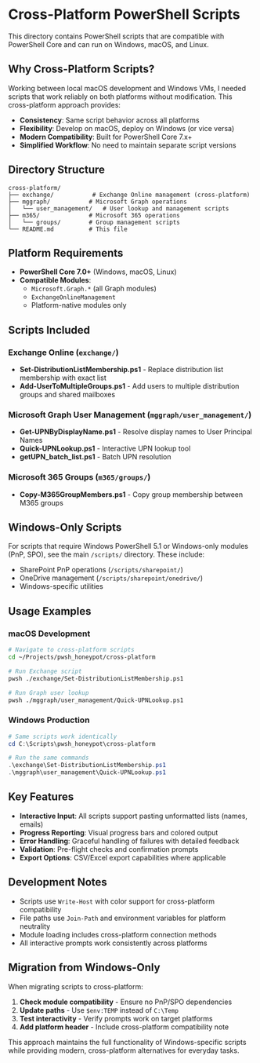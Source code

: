 # Cross-Platform PowerShell Scripts

This directory contains PowerShell scripts that are compatible with PowerShell Core and can run on Windows, macOS, and Linux.

## Why Cross-Platform Scripts?

Working between local macOS development and Windows VMs, I needed scripts that work reliably on both platforms without modification. This cross-platform approach provides:

- **Consistency**: Same script behavior across all platforms
- **Flexibility**: Develop on macOS, deploy on Windows (or vice versa)
- **Modern Compatibility**: Built for PowerShell Core 7.x+
- **Simplified Workflow**: No need to maintain separate script versions

## Directory Structure

```
cross-platform/
├── exchange/           # Exchange Online management (cross-platform)
├── mggraph/           # Microsoft Graph operations
│   └── user_management/   # User lookup and management scripts
├── m365/              # Microsoft 365 operations
│   └── groups/        # Group management scripts
└── README.md          # This file
```

## Platform Requirements

- **PowerShell Core 7.0+** (Windows, macOS, Linux)
- **Compatible Modules**:
  - `Microsoft.Graph.*` (all Graph modules)
  - `ExchangeOnlineManagement`
  - Platform-native modules only

## Scripts Included

### Exchange Online (`exchange/`)
- **Set-DistributionListMembership.ps1** - Replace distribution list membership with exact list
- **Add-UserToMultipleGroups.ps1** - Add users to multiple distribution groups and shared mailboxes

### Microsoft Graph User Management (`mggraph/user_management/`)
- **Get-UPNByDisplayName.ps1** - Resolve display names to User Principal Names
- **Quick-UPNLookup.ps1** - Interactive UPN lookup tool
- **getUPN_batch_list.ps1** - Batch UPN resolution

### Microsoft 365 Groups (`m365/groups/`)
- **Copy-M365GroupMembers.ps1** - Copy group membership between M365 groups

## Windows-Only Scripts

For scripts that require Windows PowerShell 5.1 or Windows-only modules (PnP, SPO), see the main `/scripts/` directory. These include:

- SharePoint PnP operations (`/scripts/sharepoint/`)
- OneDrive management (`/scripts/sharepoint/onedrive/`)
- Windows-specific utilities

## Usage Examples

### macOS Development
```bash
# Navigate to cross-platform scripts
cd ~/Projects/pwsh_honeypot/cross-platform

# Run Exchange script
pwsh ./exchange/Set-DistributionListMembership.ps1

# Run Graph user lookup
pwsh ./mggraph/user_management/Quick-UPNLookup.ps1
```

### Windows Production
```powershell
# Same scripts work identically
cd C:\Scripts\pwsh_honeypot\cross-platform

# Run the same commands
.\exchange\Set-DistributionListMembership.ps1
.\mggraph\user_management\Quick-UPNLookup.ps1
```

## Key Features

- **Interactive Input**: All scripts support pasting unformatted lists (names, emails)
- **Progress Reporting**: Visual progress bars and colored output
- **Error Handling**: Graceful handling of failures with detailed feedback
- **Validation**: Pre-flight checks and confirmation prompts
- **Export Options**: CSV/Excel export capabilities where applicable

## Development Notes

- Scripts use `Write-Host` with color support for cross-platform compatibility
- File paths use `Join-Path` and environment variables for platform neutrality
- Module loading includes cross-platform connection methods
- All interactive prompts work consistently across platforms

## Migration from Windows-Only

When migrating scripts to cross-platform:

1. **Check module compatibility** - Ensure no PnP/SPO dependencies
2. **Update paths** - Use `$env:TEMP` instead of `C:\Temp`
3. **Test interactivity** - Verify prompts work on target platforms
4. **Add platform header** - Include cross-platform compatibility note

This approach maintains the full functionality of Windows-specific scripts while providing modern, cross-platform alternatives for everyday tasks.